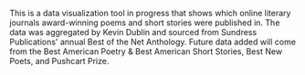 This is a data visualization tool in progress that shows which online literary journals award-winning poems and short stories were published in. The data was aggregated by Kevin Dublin and sourced from Sundress Publications' annual Best of the Net Anthology. Future data added will come from the Best American Poetry & Best American Short Stories, Best New Poets, and Pushcart Prize.
